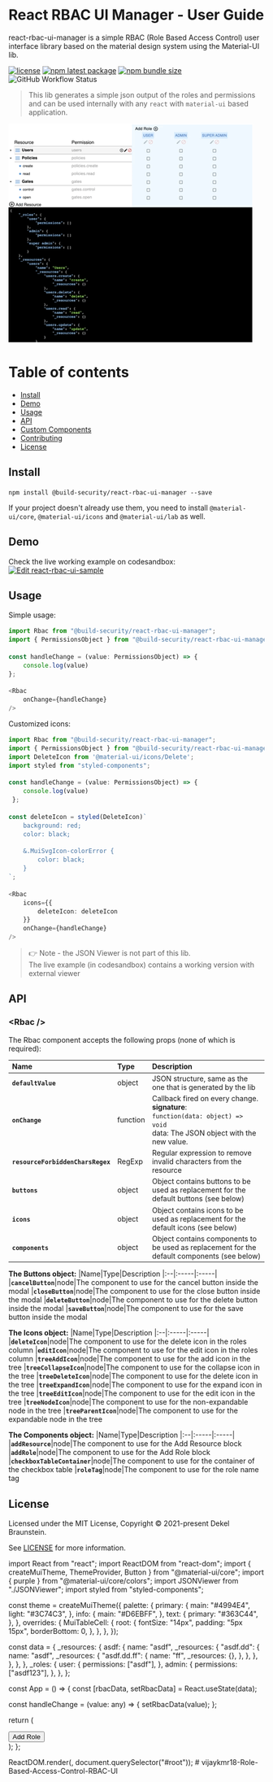 # React RBAC UI Manager - User Guide

react-rbac-ui-manager is a simple RBAC (Role Based Access Control) user interface library based on the material design system using the Material-UI lib.

[![license](https://img.shields.io/badge/license-MIT-blue.svg)](https://github.com/build-security/react-rbac-ui-manager/blob/main/LICENSE)
[![npm latest package](https://img.shields.io/npm/v/@build-security/react-rbac-ui-manager/latest.svg)](https://www.npmjs.com/package/@build-security/react-rbac-ui-manager)
[![npm bundle size](https://img.shields.io/bundlephobia/min/@build-security/react-rbac-ui-manager)](https://www.npmjs.com/package/@build-security/react-rbac-ui-manager)
![GitHub Workflow Status](https://img.shields.io/github/workflow/status/build-security/react-rbac-ui-manager/Release)

> This lib generates a simple json output of the roles and permissions and can be used internally with any `react` with `material-ui` based application.

<img src="https://raw.githubusercontent.com/build-security/react-rbac-ui-manager/main/demo-animation.gif" alt="react rbac ui manager - live demo" />

# Table of contents
* [Install](#install)
* [Demo](#demo)
* [Usage](#usage)
* [API](#api)
* [Custom Components](#custom-components)
* [Contributing](#contributing)
* [License](#licence)

## Install

`npm install @build-security/react-rbac-ui-manager --save`

If your project doesn't already use them, you need to install `@material-ui/core`,  `@material-ui/icons` and `@material-ui/lab` as well.

## Demo

Check the live working example on codesandbox:  
[![Edit react-rbac-ui-sample](https://codesandbox.io/static/img/play-codesandbox.svg)](https://codesandbox.io/s/react-rbac-ui-sample-r0zlf?file=/src/index.tsx)

## Usage

Simple usage:

```typescript jsx
import Rbac from "@build-security/react-rbac-ui-manager";
import { PermissionsObject } from "@build-security/react-rbac-ui-manager/dist/types";

const handleChange = (value: PermissionsObject) => {
    console.log(value)
};

<Rbac
    onChange={handleChange}
/>
```

Customized icons:

```typescript jsx
import Rbac from "@build-security/react-rbac-ui-manager";
import { PermissionsObject } from "@build-security/react-rbac-ui-manager/dist/types";
import DeleteIcon from '@material-ui/icons/Delete';
import styled from "styled-components";

const handleChange = (value: PermissionsObject) => {
    console.log(value)
 };

const deleteIcon = styled(DeleteIcon)`
    background: red;
    color: black;

    &.MuiSvgIcon-colorError {
        color: black;
    }
`;
 
<Rbac
    icons={{
        deleteIcon: deleteIcon
    }}
    onChange={handleChange}
/>
```

> 👉 Note - the JSON Viewer is not part of this lib.  
> The live example (in codesandbox) contains a working version with external viewer 

## API

### &lt;Rbac />

The Rbac component accepts the following props (none of which is required):

|Name|Type|Description
|:--|:-----|:-----|
|**`defaultValue`**|object|JSON structure, same as the one that is generated by the lib
|**`onChange`**|function|Callback fired on every change. <br />**signature**:<br />`function(data: object) => void`<br />data: The JSON object with the new value.
|**`resourceForbiddenCharsRegex`**|RegExp|Regular expression to remove invalid characters from the resource
|**`buttons`**|object|Object contains buttons to be used as replacement for the default buttons (see below)
|**`icons`**|object|Object contains icons to be used as replacement for the default icons (see below)
|**`components`**|object|Object contains components to be used as replacement for the default components (see below)

**The Buttons object:**
|Name|Type|Description
|:--|:-----|:-----|
|**`cancelButton`**|node|The component to use for the cancel button inside the modal
|**`closeButton`**|node|The component to use for the close button inside the modal
|**`deleteButton`**|node|The component to use for the delete button inside the modal
|**`saveButton`**|node|The component to use for the save button inside the modal

**The Icons object:**
|Name|Type|Description
|:--|:-----|:-----|
|**`deleteIcon`**|node|The component to use for the delete icon in the roles column
|**`editIcon`**|node|The component to use for the edit icon in the roles column
|**`treeAddIcon`**|node|The component to use for the add icon in the tree
|**`treeCollapseIcon`**|node|The component to use for the collapse icon in the tree
|**`treeDeleteIcon`**|node|The component to use for the delete icon in the tree
|**`treeExpandIcon`**|node|The component to use for the expand icon in the tree
|**`treeEditIcon`**|node|The component to use for the edit icon in the tree
|**`treeNodeIcon`**|node|The component to use for the non-expandable node in the tree
|**`treeParentIcon`**|node|The component to use for the expandable node in the tree

**The Components object:**
|Name|Type|Description
|:--|:-----|:-----|
|**`addResource`**|node|The component to use for the Add Resource block
|**`addRole`**|node|The component to use for the Add Role block
|**`checkboxTableContainer`**|node|The component to use for the container of the checkbox table
|**`roleTag`**|node|The component to use for the role name tag

## License

Licensed under the MIT License, Copyright © 2021-present Dekel Braunstein.

See [LICENSE](./LICENSE) for more information.





import React from "react";
import ReactDOM from "react-dom";
import { createMuiTheme, ThemeProvider, Button } from "@material-ui/core";
import { purple } from "@material-ui/core/colors";
import JSONViewer from "./JSONViewer";
import styled from "styled-components";

const theme = createMuiTheme({
  palette: {
    primary: {
      main: "#4994E4",
      light: "#3C74C3",
    },
    info: {
      main: "#D6EBFF",
    },
    text: {
      primary: "#363C44",
    },
  },
  overrides: {
    MuiTableCell: {
      root: {
        fontSize: "14px",
        padding: "5px 15px",
        borderBottom: 0,
      },
    },
  },
});

const data = {
  _resources: {
    asdf: {
      name: "asdf",
      _resources: {
        "asdf.dd": {
          name: "asdf",
          _resources: {
            "asdf.dd.ff": {
              name: "ff",
              _resources: {},
            },
          },
        },
      },
    },
  },
  _roles: {
    user: {
      permissions: ["asdf"],
    },
    admin: {
      permissions: ["asdf123"],
    },
  },
};

const App = () => {
  const [rbacData, setRbacData] = React.useState<any>(data);

  const handleChange = (value: any) => {
    setRbacData(value);
  };

  return (
    <ThemeProvider theme={theme}>
      <div>
        <Button variant="contained" color="primary">
          Add Role
        </Button>
        <JSONViewer data={rbacData} />
      </div>
    </ThemeProvider>
  );
};

ReactDOM.render(<App />, document.querySelector("#root"));
#   v i j a y k m r 1 8 - R o l e - B a s e d - A c c e s s - C o n t r o l - R B A C - U I 
 
 
